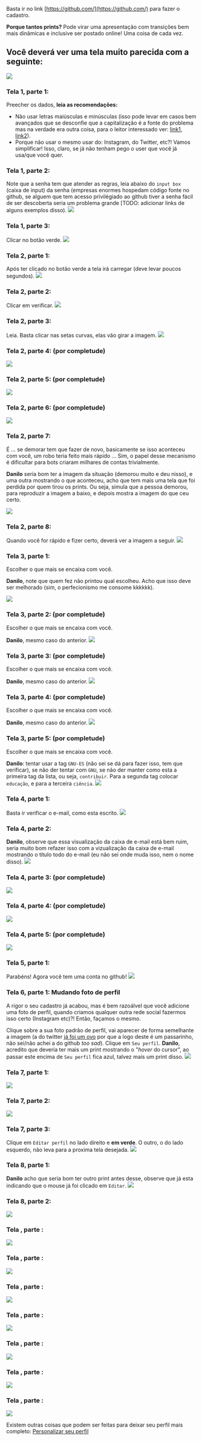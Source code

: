 



Basta ir no link [https://github.com/](https://github.com/) para fazer o cadastro.

**Porque tantos prints?** Pode virar uma apresentação com transições bem mais dinâmicas e inclusive ser postado online! Uma coisa de cada vez.

## Você deverá ver uma tela muito parecida com a seguinte:
<img src="prints/Captura de Tela (2).png">


### Tela 1, parte 1: 

Preecher os dados, **leia as recomendações:**

- Não usar letras maiúsculas e minúsculas (isso pode levar em casos bem avançados que se desconfie que a capitalização é a fonte do problema mas na verdade era outra coisa, para o leitor interessado ver: [link1](https://github.community/t/changing-username-case/898/4), [link2](https://github.com/github/hub/issues/157#issuecomment-4857834)).
- Porque não usar o mesmo usar do: Instagram, do Twitter, etc?! Vamos simplificar! Isso, claro, se já não tenham pego o user que você já usa/que você quer.


### Tela 1, parte 2: 

Note que a senha tem que atender as regras, leia abaixo do `input box` (caixa de input) da senha (empresas enormes hospedam código fonte no github, se alguem que tem acesso privilégiado ao github tiver a senha fácil de ser descoberta seria um problema grande [TODO: adicionar links de alguns exemplos disso).
<img src="prints/Captura de Tela (4).png">


### Tela 1, parte 3:

Clicar no botão verde.
<img src="prints/Captura de Tela (5).png">


### Tela 2, parte 1: 

Após ter clicado no botão verde a tela irá carregar (deve levar poucos segundos).
<img src="prints/Captura de Tela (6).png">

### Tela 2, parte 2:

Clicar em verificar.
<img src="prints/Captura de Tela (7).png">

### Tela 2, parte 3:

Leia. Basta clicar nas setas curvas, elas vão girar a imagem.
<img src="prints/Captura de Tela (8).png">


### Tela 2, parte 4: (por completude)
<img src="prints/Captura de Tela (9).png">


### Tela 2, parte 5: (por completude)
<img src="prints/Captura de Tela (10).png">


### Tela 2, parte 6: (por completude)
<img src="prints/Captura de Tela (11).png">


### Tela 2, parte 7:

É ... se demorar tem que fazer de novo, basicamente se isso aconteceu com você, um robo teria feito mais rápido ... Sim, o papel desse mecanismo é dificultar para bots criaram milhares de contas trivialmente.

**Danilo** seria bom ter a imagem da situação (demorou muito e deu nisso), e uma outra mostrando o que aconteceu, acho que tem mais uma tela que foi perdida por quem tirou os prints. Ou seja, simula que a pessoa demorou, para reproduzir a imagem a baixo, e depois mostra a imagem do que ceu certo.

<img src="prints/Captura de Tela (12).png">


### Tela 2, parte 8:

Quando você for rápido e fizer certo, deverá ver a imagem a seguir.
<img src="prints/Captura de Tela (13).png">


### Tela 3, parte 1:

Escolher o que mais se encaixa com você.

**Danilo**, note que quem fez não printou qual escolheu. Acho que isso deve ser melhorado (sim, o perfecionismo me consome kkkkkk).

<img src="prints/Captura de Tela (14).png">


### Tela 3, parte 2: (por completude)

Escolher o que mais se encaixa com você.

**Danilo**, mesmo caso do anterior.
<img src="prints/Captura de Tela (16).png">


### Tela 3, parte 3: (por completude)

Escolher o que mais se encaixa com você.

**Danilo**, mesmo caso do anterior.
<img src="prints/Captura de Tela (17).png">

### Tela 3, parte 4: (por completude)

Escolher o que mais se encaixa com você.

**Danilo**, mesmo caso do anterior.
<img src="prints/Captura de Tela (18).png">

### Tela 3, parte 5: (por completude)

Escolher o que mais se encaixa com você.

**Danilo**: tentar usar a tag `GNU-ES` (não sei se dá para fazer isso, tem que verificar), se não der tentar com `GNU`, se não der manter como esta a primeira tag da lista, ou seja, `contribuir`. Para a segunda tag colocar `educação`, e para a terceira `ciência`.
<img src="prints/Captura de Tela (19).png">


### Tela 4, parte 1:

Basta ir verificar o e-mail, como esta escrito.
<img src="prints/Captura de Tela (21).png">


### Tela 4, parte 2:

**Danilo**, observe que essa visualização da caixa de e-mail está bem ruim, seria muito bom refazer isso com a vizualização da caixa de e-mail mostrando o título todo do e-mail (eu não sei onde muda isso, nem o nome disso).
<img src="prints/Captura de Tela (22).png">


### Tela 4, parte 3: (por completude)
<img src="prints/Captura de Tela (23).png">


### Tela 4, parte 4: (por completude)
<img src="prints/Captura de Tela (24).png">


### Tela 4, parte 5: (por completude)
<img src="prints/Captura de Tela (25).png">


### Tela 5, parte 1:

Parabéns! Agora você tem uma conta no github!
<img src="prints/Captura de Tela (26).png">


### Tela 6, parte 1: Mudando foto de perfil

A rigor o seu cadastro já acabou, mas é bem razoálvel que você adicione uma foto de perfil, quando criamos qualquer outra rede social fazermos isso certo (Instagram etc)?! Então, façamos o mesmo.

Clique sobre a sua foto padrão de perfil, vai aparecer de forma semelhante a imagem (a do twitter [já foi um ovo](https://blog.twitter.com/pt_br/topics/product/2017/Avatar-cinza-substitui-ovo-como-imagem-padrao-de-perfis-sem-foto-no-Twit.html) por que a logo deste é um passarinho, não sei/não achei a do github _too sad_).
Clique em `Seu perfil`. **Danilo**, acredito que deveria ter mais um print mostrando o "_hover_ do cursor", ao passar este encima de `Seu perfil` fica azul, talvez mais um print disso.
<img src="prints/Captura de Tela (27).png">


### Tela 7, parte 1:
<img src="prints/Captura de Tela (28).png">


### Tela 7, parte 2:
<img src="prints/Captura de Tela (29).png">


### Tela 7, parte 3: 
Clique em `Editar perfil` no lado direito e **em verde**. O outro, o do lado esquerdo, não leva para a proxima tela desejada.
<img src="prints/Captura de Tela (28).png">


### Tela 8, parte 1:
**Danilo** acho que seria bom ter outro print antes desse, observe que já esta indicando que o mouse já foi clicado em `Editar`.
<img src="prints/Captura de Tela (30).png">


### Tela 8, parte 2:
<img src="prints/Captura de Tela (31).png">


### Tela , parte :
<img src="prints/Captura de Tela (32).png">


### Tela , parte :
<img src="prints/Captura de Tela (33).png">


### Tela , parte :
<img src="prints/Captura de Tela (34).png">


### Tela , parte :
<img src="prints/Captura de Tela (35).png">


### Tela , parte :
<img src="prints/Captura de Tela (37).png">


### Tela , parte :
<img src="prints/Captura de Tela (38).png">


### Tela , parte :
<img src="prints/Captura de Tela (39).png">



Existem outras coisas que podem ser feitas para deixar seu perfil mais completo: [Personalizar seu perfil](https://docs.github.com/pt/github/setting-up-and-managing-your-github-profile/personalizing-your-profile)
